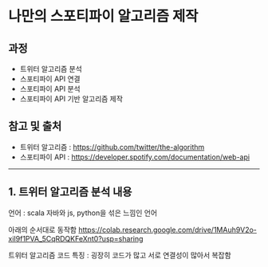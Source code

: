 # 나만의 스포티파이 알고리즘 제작

## 과정
* 트위터 알고리즘 분석
* 스포티파이 API 연결 
* 스포티파이 API 분석
* 스포티파이 API 기반 알고리즘 제작

## 참고 및 출처
* 트위터 알고리즘 : https://github.com/twitter/the-algorithm
* 스포티파이 API : https://developer.spotify.com/documentation/web-api

----

## 1. 트위터 알고리즘 분석 내용
언어 : scala
자바와 js, python을 섞은 느낌인 언어

아래의 순서대로 동작함
https://colab.research.google.com/drive/1MAuh9V2o-xiI9f1PVA_5CqRDQKFeXnt0?usp=sharing

트위터 알고리즘 코드 특징 : 굉장히 코드가 많고 서로 연결성이 많아서 복잡함
